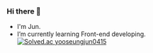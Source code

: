 ### Hi there 👋
- I'm Jun.
- I’m currently learning Front-end developing.  
[![Solved.ac
yooseungjun0415](http://mazassumnida.wtf/api/v2/generate_badge?boj=yooseungjun0415)](https://solved.ac/yooseungjun0415)

<!--
**SJJuunnY/SJJuunnY** is a ✨ _special_ ✨ repository because its `README.md` (this file) appears on your GitHub profile.

Here are some ideas to get you started:
- 🔭 I’m currently working on ...
- 🌱 I’m currently learning ...
- 👯 I’m looking to collaborate on ...
- 🤔 I’m looking for help with ...
- 💬 Ask me about ...
- 📫 How to reach me: ...
- 😄 Pronouns: ...
- ⚡ Fun fact: ...
-->
